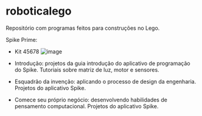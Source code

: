 # roboticalego
Repositório com programas feitos para construções  no Lego.

Spike Prime:

- Kit 45678
![image](https://user-images.githubusercontent.com/38875003/156953929-9489195f-0d14-43b0-965b-59d8a0e1a7e3.png)

- Introdução: projetos da guia introdução do aplicativo de programação do Spike. Tutoriais sobre matriz de luz, motor e sensores.
- Esquadrão da invenção: aplicando o processo de design da engenharia. Projetos do aplicativo Spike.
- Comece seu próprio negócio: desenvolvendo habilidades de pensamento computacional. Projetos do aplicativo Spike.

